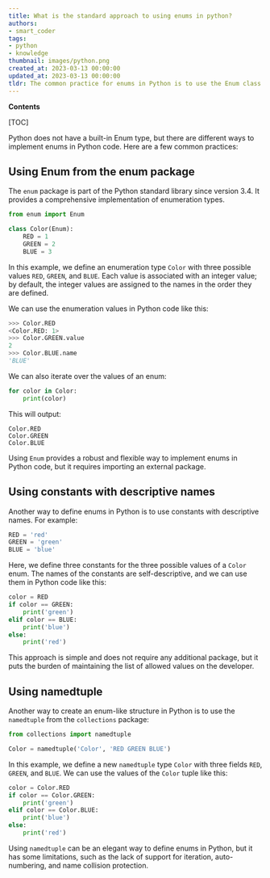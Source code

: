 ```yaml
---
title: What is the standard approach to using enums in python?
authors:
- smart_coder
tags:
- python
- knowledge
thumbnail: images/python.png
created_at: 2023-03-13 00:00:00
updated_at: 2023-03-13 00:00:00
tldr: The common practice for enums in Python is to use the Enum class from the built-in enum module.
---
```


**Contents**

[TOC]

Python does not have a built-in Enum type, but there are different ways to implement enums in Python code. Here are a few common practices:

## Using Enum from the enum package

The `enum` package is part of the Python standard library since version 3.4. It provides a comprehensive implementation of enumeration types.

```python
from enum import Enum

class Color(Enum):
    RED = 1
    GREEN = 2
    BLUE = 3
```

In this example, we define an enumeration type `Color` with three possible values `RED`, `GREEN`, and `BLUE`. Each value is associated with an integer value; by default, the integer values are assigned to the names in the order they are defined.

We can use the enumeration values in Python code like this:

```python
>>> Color.RED
<Color.RED: 1>
>>> Color.GREEN.value
2
>>> Color.BLUE.name
'BLUE'
```

We can also iterate over the values of an enum:

```python
for color in Color:
    print(color)
```

This will output:

```
Color.RED
Color.GREEN
Color.BLUE
```

Using `Enum` provides a robust and flexible way to implement enums in Python code, but it requires importing an external package.

## Using constants with descriptive names

Another way to define enums in Python is to use constants with descriptive names. For example:

```python
RED = 'red'
GREEN = 'green'
BLUE = 'blue'
```

Here, we define three constants for the three possible values of a `Color` enum. The names of the constants are self-descriptive, and we can use them in Python code like this:

```python
color = RED
if color == GREEN:
    print('green')
elif color == BLUE:
    print('blue')
else:
    print('red')
```

This approach is simple and does not require any additional package, but it puts the burden of maintaining the list of allowed values on the developer.

## Using namedtuple

Another way to create an enum-like structure in Python is to use the `namedtuple` from the `collections` package:

```python
from collections import namedtuple

Color = namedtuple('Color', 'RED GREEN BLUE')
```

In this example, we define a new `namedtuple` type `Color` with three fields `RED`, `GREEN`, and `BLUE`. We can use the values of the `Color` tuple like this:

```python
color = Color.RED
if color == Color.GREEN:
    print('green')
elif color == Color.BLUE:
    print('blue')
else:
    print('red')
```

Using `namedtuple` can be an elegant way to define enums in Python, but it has some limitations, such as the lack of support for iteration, auto-numbering, and name collision protection.
